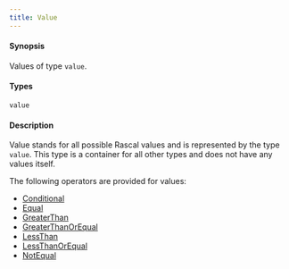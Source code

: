 ```yaml
---
title: Value
---
```


#### Synopsis

Values of type `value`.

#### Types

`value`

#### Description

Value stands for all possible Rascal values and is represented by the type `value`.
This type is a container for all other types and does not have any values itself.

The following operators are provided for values:
* [Conditional](../../../../Rascal/Expressions/Values/Value/Conditional/index.md)
* [Equal](../../../../Rascal/Expressions/Values/Value/Equal/index.md)
* [GreaterThan](../../../../Rascal/Expressions/Values/Value/GreaterThan/index.md)
* [GreaterThanOrEqual](../../../../Rascal/Expressions/Values/Value/GreaterThanOrEqual/index.md)
* [LessThan](../../../../Rascal/Expressions/Values/Value/LessThan/index.md)
* [LessThanOrEqual](../../../../Rascal/Expressions/Values/Value/LessThanOrEqual/index.md)
* [NotEqual](../../../../Rascal/Expressions/Values/Value/NotEqual/index.md)


